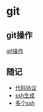# git

## git操作

[git操作](./github.md)

## 随记

- [代码协议](http://www.cnblogs.com/Wayou/p/how_to_choose_a_license.html)
- [ssh生成](https://gist.github.com/yisibl/8019693)
- [多个ssh](https://www.zybuluo.com/yangfch3/note/172120)
